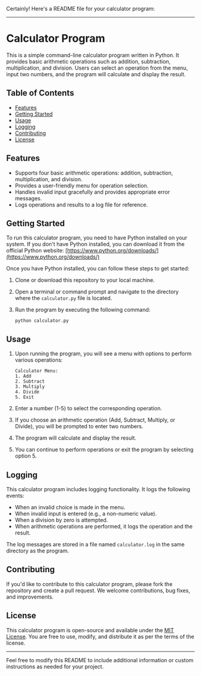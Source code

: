 Certainly! Here's a README file for your calculator program:

---

# Calculator Program

This is a simple command-line calculator program written in Python. It provides basic arithmetic operations such as addition, subtraction, multiplication, and division. Users can select an operation from the menu, input two numbers, and the program will calculate and display the result.

## Table of Contents

- [Features](#features)
- [Getting Started](#getting-started)
- [Usage](#usage)
- [Logging](#logging)
- [Contributing](#contributing)
- [License](#license)

## Features

- Supports four basic arithmetic operations: addition, subtraction, multiplication, and division.
- Provides a user-friendly menu for operation selection.
- Handles invalid input gracefully and provides appropriate error messages.
- Logs operations and results to a log file for reference.

## Getting Started

To run this calculator program, you need to have Python installed on your system. If you don't have Python installed, you can download it from the official Python website: [https://www.python.org/downloads/](https://www.python.org/downloads/)

Once you have Python installed, you can follow these steps to get started:

1. Clone or download this repository to your local machine.

2. Open a terminal or command prompt and navigate to the directory where the `calculator.py` file is located.

3. Run the program by executing the following command:

   ```
   python calculator.py
   ```

## Usage

1. Upon running the program, you will see a menu with options to perform various operations:

   ```
   Calculator Menu:
   1. Add
   2. Subtract
   3. Multiply
   4. Divide
   5. Exit
   ```

2. Enter a number (1-5) to select the corresponding operation.

3. If you choose an arithmetic operation (Add, Subtract, Multiply, or Divide), you will be prompted to enter two numbers.

4. The program will calculate and display the result.

5. You can continue to perform operations or exit the program by selecting option 5.

## Logging

This calculator program includes logging functionality. It logs the following events:

- When an invalid choice is made in the menu.
- When invalid input is entered (e.g., a non-numeric value).
- When a division by zero is attempted.
- When arithmetic operations are performed, it logs the operation and the result.

The log messages are stored in a file named `calculator.log` in the same directory as the program.

## Contributing

If you'd like to contribute to this calculator program, please fork the repository and create a pull request. We welcome contributions, bug fixes, and improvements.

## License

This calculator program is open-source and available under the [MIT License](LICENSE). You are free to use, modify, and distribute it as per the terms of the license.

---

Feel free to modify this README to include additional information or custom instructions as needed for your project.